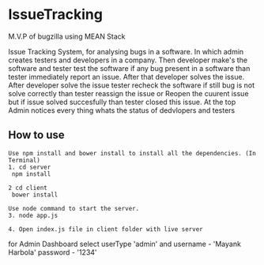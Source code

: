 # IssueTracking
M.V.P of bugzilla using MEAN Stack

Issue Tracking System, for analysing bugs in a software. In which admin creates testers and developers in a company. Then developer make's the software and tester test the software if any bug present in a software than tester immediately report an issue. After that developer solves the issue. After developer solve the issue tester recheck the software if still bug is not solve correctly than tester reassign the issue or Reopen the cuurent issue but if issue solved succesfully than tester closed this issue. At the top Admin notices every thing whats the status of dedvlopers and testers

## How to use

```
Use npm install and bower install to install all the dependencies. (In Terminal)
1. cd server
 npm install

2 cd client
 bower install
 
Use node command to start the server.
3. node app.js

4. Open index.js file in client folder with live server 
```
for Admin Dashboard select userType 'admin' and username - 'Mayank Harbola' password - '1234' 
